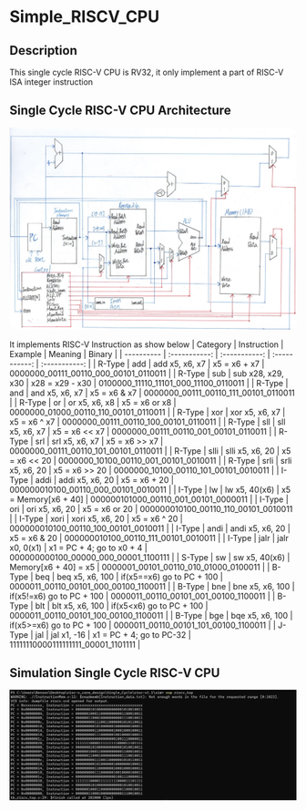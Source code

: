 # Simple_RISCV_CPU

## Description

This single cycle RISC-V CPU is RV32, it only implement a part of RISC-V ISA integer instruction

## Single Cycle RISC-V CPU Architecture
![image](https://github.com/Benson890105/Simple_RISCV_CPU/blob/riscv1.0/image/RISC-V%20Processor%20Architecture.jpg)

It implements RISC-V Instruction as show below
| Category      | Instruction     | Example     | Meaning     |   Binary      |
| ---------- | :-----------:  | :-----------: | :-----------: |  :-----------: |
| R-Type     | add      | add x5, x6, x7      | x5 = x6 + x7     |  0000000_00111_00110_000_00101_0110011      |
| R-Type     | sub      | sub x28, x29, x30   | x28 = x29 - x30  |   0100000_11110_11101_000_11100_0110011     |
| R-Type     | and      | and x5, x6, x7      | x5 = x6 & x7     |  0000000_00111_00110_111_00101_0110011      |
| R-Type     | or       | or x5, x6, x8       | x5 = x6 or x8     |  0000000_01000_00110_110_00101_0110011      |
| R-Type     | xor      | xor x5, x6, x7      | x5 = x6 ^ x7     |  0000000_00111_00110_100_00101_0110011      |
| R-Type     | sll      | sll x5, x6, x7      | x5 = x6 << x7    |  0000000_00111_00110_001_00101_0110011      |
| R-Type     | srl      | srl x5, x6, x7      | x5 = x6 >> x7    |  0000000_00111_00110_101_00101_0110011      |
| R-Type     | slli     | slli x5, x6, 20     | x5 = x6 << 20    |  0000000_10100_00110_001_00101_0010011      |
| R-Type     | srli     | srli x5, x6, 20     | x5 = x6 >> 20    |  0000000_10100_00110_101_00101_0010011      |
| I-Type     | addi     | addi x5, x6, 20     | x5 = x6 + 20     |  000000010100_00110_000_00101_0010011      |
| I-Type     | lw       | lw x5, 40(x6)       | x5 = Memory[x6 + 40]     |  000000101000_00110_001_00101_0000011      |
| I-Type     | ori      | ori x5, x6, 20      | x5 = x6 or 20     |  000000010100_00110_110_00101_0010011      |
| I-Type     | xori     | xori x5, x6, 20     | x5 = x6 ^ 20     |  000000010100_00110_100_00101_0010011      |
| I-Type     | andi     | andi x5, x6, 20     | x5 = x6 & 20     |  000000010100_00110_111_00101_0010011      |
| I-Type     | jalr     | jalr x0, 0(x1)      | x1 = PC + 4; go to x0 + 4     |  000000000100_00000_000_00001_1100111      |
| S-Type     | sw       | sw x5, 40(x6)       | Memory[x6 + 40] = x5     |  0000001_00101_00110_010_01000_0100011      |
| B-Type     | beq     | beq x5, x6, 100      | if(x5==x6) go to PC + 100     |  0000011_00110_00101_000_00100_1100011      |
| B-Type     | bne     | bne x5, x6, 100      | if(x5!=x6) go to PC + 100     |  0000011_00110_00101_001_00100_1100011      |
| B-Type     | blt     | blt x5, x6, 100      | if(x5<x6) go to PC + 100      |  0000011_00110_00101_100_00100_1100011      |
| B-Type     | bge     | bqe x5, x6, 100      | if(x5>=x6) go to PC + 100     |  0000011_00110_00101_101_00100_1100011      |
| J-Type     | jal     | jal x1, -16          | x1 = PC + 4; go to PC-32     |  11111110000111111111_00001_1101111      |

## Simulation Single Cycle RISC-V CPU

![image](https://github.com/Benson890105/Simple_RISCV_CPU/blob/riscv1.0/image/Simulation_log.jpg)
